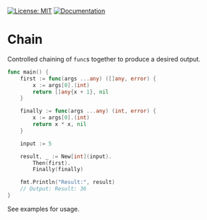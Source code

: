 [![License: MIT](https://img.shields.io/badge/License-MIT-blue.svg)](https://en.wikipedia.org/wiki/MIT_License)
[![Documentation](https://img.shields.io/badge/Documentation-GoDoc-green.svg)](https://godoc.org/github.com/gford1000-go/chain)

# Chain

Controlled chaining of `func`s together to produce a desired output.

```go
func main() {
    first := func(args ...any) ([]any, error) {
        x := args[0].(int)
        return []any{x + 1}, nil
    }

    finally := func(args ...any) (int, error) {
        x := args[0].(int)
        return x * x, nil
    }

    input := 5

    result, _ := New[int](input).
        Then(first).
        Finally(finally)

    fmt.Println("Result:", result)
    // Output: Result: 36
}
```

See examples for usage.

